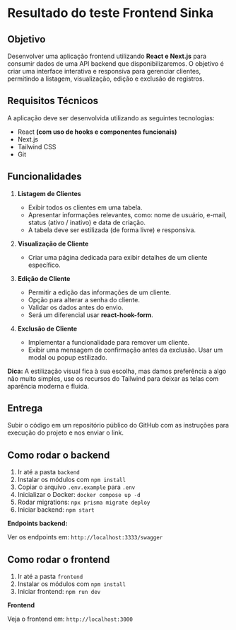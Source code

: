 # Resultado do teste Frontend Sinka

## Objetivo

Desenvolver uma aplicação frontend utilizando **React e Next.js** para consumir dados de uma API backend que disponibilizaremos. O objetivo é criar uma interface interativa e responsiva para gerenciar clientes, permitindo a listagem, visualização, edição e exclusão de registros.

## Requisitos Técnicos

A aplicação deve ser desenvolvida utilizando as seguintes tecnologias:

- React **(com uso de hooks e componentes funcionais)**
- Next.js
- Tailwind CSS
- Git

## Funcionalidades

1. **Listagem de Clientes**

   - Exibir todos os clientes em uma tabela.
   - Apresentar informações relevantes, como: nome de usuário, e-mail, status (ativo / inativo) e data de criação.
   - A tabela deve ser estilizada (de forma livre) e responsiva.

2. **Visualização de Cliente**

   - Criar uma página dedicada para exibir detalhes de um cliente específico.

3. **Edição de Cliente**

   - Permitir a edição das informações de um cliente.
   - Opção para alterar a senha do cliente.
   - Validar os dados antes do envio.
   - Será um diferencial usar **react-hook-form**.

4. **Exclusão de Cliente**

   - Implementar a funcionalidade para remover um cliente.
   - Exibir uma mensagem de confirmação antes da exclusão. Usar um modal ou popup estilizado.

**Dica:**
A estilização visual fica à sua escolha, mas damos preferência a algo não muito simples, use os recursos do Tailwind para deixar as telas com aparência moderna e fluida.

## Entrega

Subir o código em um repositório público do GitHub com as instruções para execução do projeto e nos enviar o link.

## Como rodar o backend

1. Ir até a pasta `backend`
2. Instalar os módulos com `npm install`
3. Copiar o arquivo `.env.example` para `.env`
4. Inicializar o Docker: `docker compose up -d`
5. Rodar migrations: `npx prisma migrate deploy`
6. Iniciar backend: `npm start`

**Endpoints backend:**

Ver os endpoints em: `http://localhost:3333/swagger`

## Como rodar o frontend

1. Ir até a pasta `frontend`
2. Instalar os módulos com `npm install`
3. Iniciar frontend: `npm run dev`

**Frontend**

Veja o frontend em: `http://localhost:3000`
